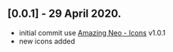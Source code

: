 ## [0.0.1] - 29 April 2020.


- initial commit use [Amazing Neo - Icons](https://amazingneo.com/icons)  v1.0.1
- new icons added
